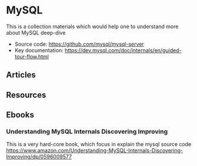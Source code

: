 # MySQL

This is a collection materials which would help one to understand more about MySQL deep-dive

- Source code: https://github.com/mysql/mysql-server
- Key documentation: https://dev.mysql.com/doc/internals/en/guided-tour-flow.html

## Articles


## Resources


## Ebooks 


### Understanding MySQL Internals Discovering Improving
This is a very hard-core book, which focus in explain the mysql source code
https://www.amazon.com/Understanding-MySQL-Internals-Discovering-Improving/dp/0596009577